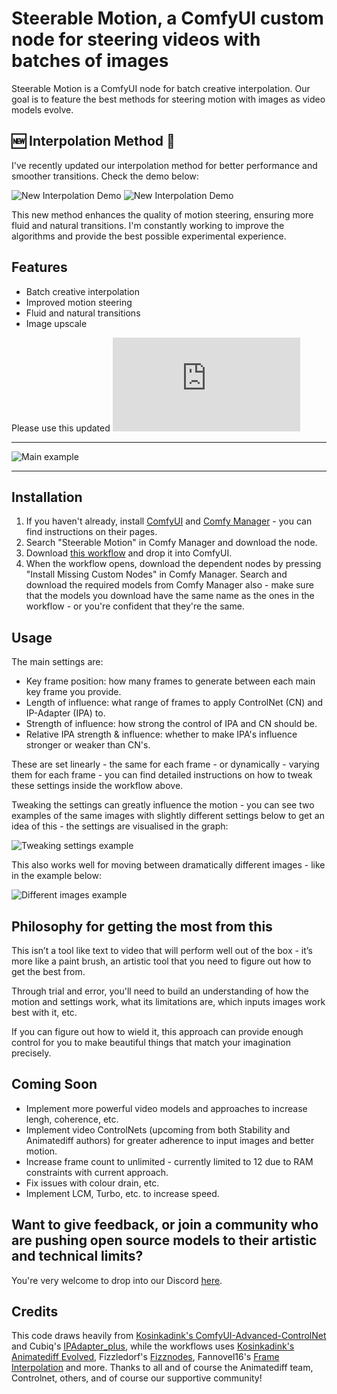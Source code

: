 # Steerable Motion, a ComfyUI custom node for steering videos with batches of images

Steerable Motion is a ComfyUI node for batch creative interpolation. Our goal is to feature the best methods for steering motion with images as video models evolve.

## 🆕 Interpolation Method 🌟
I've recently updated our interpolation method for better performance and smoother transitions. Check the demo below:

![New Interpolation Demo](https://github.com/Limbicnation/Steerable-Motion/blob/main/demo/NewInterpolationDemo.gif) ![New Interpolation Demo](https://github.com/Limbicnation/Steerable-Motion/blob/main/demo/NewInterpolationDemo2.gif)

This new method enhances the quality of motion steering, ensuring more fluid and natural transitions. I'm constantly working to improve the algorithms and provide the best possible experimental experience.

## Features
* Batch creative interpolation
* Improved motion steering
* Fluid and natural transitions
* Image upscale

Please use this updated ![workflow](https://github.com/Limbicnation/ComfyUIWorkflowSuite/blob/main/workflows/BatchImageAnimate-V2-ImprovedInterpolation.json)

---

![Main example](https://github.com/peteromallet/ComfyUI-Creative-Interpolation/blob/main/demo/main_example.gif)

---

## Installation

1. If you haven't already, install [ComfyUI](https://github.com/comfyanonymous/ComfyUI) and [Comfy Manager](https://github.com/ltdrdata/ComfyUI-Manager) - you can find instructions on their pages.
2. Search "Steerable Motion" in Comfy Manager and download the node.
3. Download [this workflow](https://raw.githubusercontent.com/banodoco/steerable-motion/main/demo/creative_interpolation_example.json) and drop it into ComfyUI.
4. When the workflow opens, download the dependent nodes by pressing "Install Missing Custom Nodes" in Comfy Manager. Search and download the required models from Comfy Manager also - make sure that the models you download have the same name as the ones in the workflow - or you're confident that they're the same.

## Usage

The main settings are:

- Key frame position: how many frames to generate between each main key frame you provide.
- Length of influence: what range of frames to apply ControlNet (CN) and IP-Adapter (IPA) to.
- Strength of influence: how strong the control of IPA and CN should be.
- Relative IPA strength & influence: whether to make IPA's influence stronger or weaker than CN's.

These are set linearly - the same for each frame - or  dynamically - varying them for each frame - you can find detailed instructions on how to tweak these settings inside the workflow above.

Tweaking the settings can greatly influence the motion - you can see two examples of the same images with slightly different settings below to get an idea of this - the settings are visualised in the graph:

![Tweaking settings example](https://github.com/peteromallet/ComfyUI-Creative-Interpolation/blob/main/demo/tweaking_settings.gif)

This also works well for moving between dramatically different images - like in the example below:

![Different images example](https://github.com/peteromallet/ComfyUI-Creative-Interpolation/blob/main/demo/different_images.gif)

## Philosophy for getting the most from this

This isn’t a tool like text to video that will perform well out of the box - it’s more like a paint brush, an artistic tool that you need to figure out how to get the best from. 

Through trial and error, you'll need to build an understanding of how the motion and settings work, what its limitations are, which inputs images work best with it, etc.

If you can figure out how to wield it, this approach can provide enough control for you to make beautiful things that match your imagination precisely.

## Coming Soon

- Implement more powerful video models and approaches to increase lengh, coherence, etc.
- Implement video ControlNets (upcoming from both Stability and Animatediff authors) for greater adherence to input images and better motion.
- Increase frame count to unlimited - currently limited to 12 due to RAM constraints with current approach.
- Fix issues with colour drain, etc.
- Implement LCM, Turbo, etc. to increase speed.

## Want to give feedback, or join a community who are pushing open source models to their artistic and technical limits?

You're very welcome to drop into our Discord [here](https://discord.com/invite/8Wx9dFu5tP).

## Credits

This code draws heavily from [Kosinkadink's ComfyUI-Advanced-ControlNet](https://github.com/Kosinkadink/ComfyUI-Advanced-ControlNet) and Cubiq's [IPAdapter_plus](https://github.com/cubiq/ComfyUI_IPAdapter_plus), while the workflows uses [Kosinkadink's Animatediff Evolved](https://github.com/Kosinkadink/ComfyUI-AnimateDiff-Evolved), Fizzledorf's [Fizznodes](https://github.com/FizzleDorf/ComfyUI_FizzNodes), Fannovel16's [Frame Interpolation](https://github.com/Fannovel16/ComfyUI-Frame-Interpolation) and more. Thanks to all and of course the Animatediff team, Controlnet, others, and of course our supportive community!

